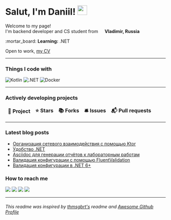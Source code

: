 <h1>Salut, I'm Daniil! <img src="https://emojis.slackmojis.com/emojis/images/1531849430/4246/blob-sunglasses.gif?1531849430" width="30"/></h1>
<p>Welcome to my page!</br>
  I'm backend developer and CS student from <img src="https://img.icons8.com/color/344/russian-federation-circular.png" width="13"> <b>Vladimir, Russia</b></br>
</p>
:mortar_board: <b>Learning:</b> .NET

Open to work, [my CV](https://dadyarri.ru/cv)
<hr>
<h3>Things I code with</h3>
<p>
  <img alt="Kotlin" src="https://img.shields.io/badge/-Kotlin-B125EA?style=for-the-badge&logo=kotlin&logoColor=white" />
  <img alt=".NET" src="https://img.shields.io/badge/-.NET-605ca9?style=for-the-badge&logo=dotnet&logoColor=white" />
  <!--<img alt="Python" src="https://img.shields.io/badge/-Python-3776AB?style=for-the-badge&logo=python&logoColor=white" />-->
  <img alt="Docker" src="https://img.shields.io/badge/-Docker-46a2f1?style=for-the-badge&logo=docker&logoColor=white" />
</p>
<hr>
<h3>Actively developing projects</h3>
<table>
  <thead align="center">
    <tr border: none;>
      <td><b>🎁 Project</b></td>
      <td><b>⭐ Stars</b></td>
      <td><b>📚 Forks</b></td>
      <td><b>🛎 Issues</b></td>
      <td><b>📬 Pull requests</b></td>
    </tr>
  </thead>
  <tbody>
    <!--<tr>
      <td>
        <a href="https://github.com/choco-manager"><b>ChocoManager</b></a>
      </td>
      <td>
        <img alt="Stars (Backend)" src="https://img.shields.io/github/stars/choco-manager/backend?style=for-the-badge&labelColor=343b41&label=Stars (Backend)"/>
        <img alt="Stars (Application)" src="https://img.shields.io/github/stars/choco-manager/application?style=for-the-badge&labelColor=343b41&label=Stars (Application)"/>
      </td>
      <td>
        <img alt="Forks (Backend)" src="https://img.shields.io/github/forks/choco-manager/backend?style=for-the-badge&labelColor=343b41&label=Forks (Backend)"/>
        <img alt="Forks (Application)" src="https://img.shields.io/github/forks/choco-manager/application?style=for-the-badge&labelColor=343b41&label=Forks (Application)"/>
      </td>
      <td>
        <a href="https://github.com/choco-manager/backend/issues">
          <img alt="Issues" src="https://img.shields.io/github/issues/choco-manager/backend?style=for-the-badge&labelColor=343b41&label=Issues (Backend)"/>
        </a>
        <a href="https://github.com/choco-manager/application/issues">
          <img alt="Issues" src="https://img.shields.io/github/issues/choco-manager/application?style=for-the-badge&labelColor=343b41&label=Issues (Application)"/>
        </a>
      </td>
      <td>
        <a href="https://github.com/choco-manager/backend/pulls">
          <img alt="Pulls" src="https://img.shields.io/github/issues-pr/choco-manager/backend?style=for-the-badge&labelColor=343b41&label=PRs (Backend)"/>
        </a>
        <a href="https://github.com/choco-manager/application/pulls">
          <img alt="Pulls" src="https://img.shields.io/github/issues-pr/choco-manager/application?style=for-the-badge&labelColor=343b41&label=PRs (Application)"/>
        </a>
      </td>
    </tr>-->
  </tbody>
</table>
<hr>

### Latest blog posts
<!-- BLOG-POST-LIST:START -->
- [Организация сетевого взаимодействия с помощью Ktor](https://dadyarri.ru/posts/ktor-networking/)
- [Удобство .NET](https://dadyarri.ru/posts/convenience-of-dotnet/)
- [Asciidoc для генерации отчётов к лабораторным работам](https://dadyarri.ru/posts/asciidoc/)
- [Валидация конфигурации с помощью FluentValidation](https://dadyarri.ru/posts/config-fluent-validation/)
- [Валидация конфигурации в .NET 6+](https://dadyarri.ru/posts/typed-config-dotnet/)
<!-- BLOG-POST-LIST:END -->

### How to reach me

<a title="Telegram" href="https://t.me/dadyarri"><img src="https://img.shields.io/badge/-telegram-26A5E4?style=for-the-badge&logo=telegram&logoColor=white"></a>
<a title="Blog (in Russian)" href="https://t.me/yadevblog"><img src="https://img.shields.io/badge/-Blog-FF8800?style=for-the-badge&logo=micro.blog&logoColor=white"></a>
<a title="Blog (in Russian)" href="https://dadyarri.ru/posts?utm_source=github"><img src="https://img.shields.io/badge/-Blog-FAFAFA?style=for-the-badge&logo=rss&logoColor=black"></a>
<a title="Linkedin" href="https://linkedin.com/in/dadyarri"><img src="https://img.shields.io/badge/-linkedin-0A66C2?style=for-the-badge&logo=linkedin&logoColor=white"></a>
<hr>

###### This readme was inspired by <a href="https://github.com/thmsgbrt/thmsgbrt/blob/master/README.md">thmsgbrt's</a> readme and <a href="https://awesomegithubprofile.tech/">Awesome Github Profile</a>
